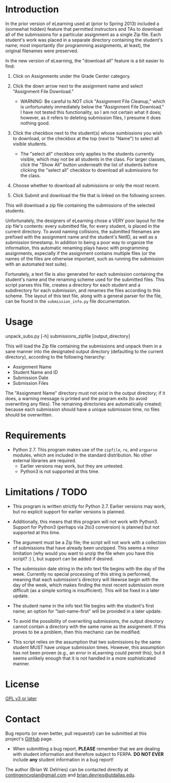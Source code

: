Introduction
============

In the prior version of eLearning used at (prior to Spring 2013) included a
(somewhat hidden) feature that permitted instructors and TAs to download all
of the submissions for a particular assignment as a single Zip file. Each
student's work was placed in a separate directory containing the student's
name; most importantly (for programming assignments, at least), the original
filenames were preserved.

In the new version of eLearning, the "download all" feature is a bit easier
to find:
 1.  Click on Assignments under the Grade Center category.

 2.  Click the down arrow next to the assignment name and select "Assignment
     File Download."
      *  WARNING: Be careful to NOT click "Assignment File Cleanup," which
         is unfortunately immediately below the "Assignment File Download."
         I have not tested this functionality, so I am not certain what it
         does; however, as it refers to deleting submission files, I presume
         it does nothing good.

 3.  Click the checkbox next to the student(s) whose sumbissions you wish to
     download, or the checkbox at the top (next to "Name") to select all
     visible students.
      *  The "select all" checkbox only applies to the students currently
         visible, which may not be all students in the class. For larger
         classes, click the "Show All" button underneath the list of
         students before clicking the "select all" checkbox to download all
         submissions for the class.

 4.  Choose whether to download all submissions or only the most recent.

 5.  Click Submit and download the file that is linked on the following
     screen.


This will download a zip file containing the submissions of the selected
students. 

Unfortunately, the designers of eLearning chose a VERY poor layout for the zip
file's contents: every submitted file, for every student, is placed in the
current directory. To avoid naming collisions, the submitted filenames are
prefixed with the assignment name and the student's NetID, as well as a
submission timestamp. In addition to being a poor way to organize the
information, this automatic renaming plays havoc with programming assignments,
especially if the assignment contains multiple files (or the names of the
files are otherwise important, such as running the submission with an
automated test suite). 

Fortunately, a text file is also generated for each submission containing
the student's name and the renaming scheme used for the submitted files.
This script parses this file, creates a directory for each student and a
subdirectory for each submission, and renames the files according to this
scheme. The layout of this text file, along with a general parser for the
file, can be found in the `submission_info.py` file documentation.


Usage
=====

unpack_subs.py [-h] submissions_zipfile [output_directory]

This will load the Zip file containing the submissions and unpack them in a
sane manner into the designated output directory (defaulting to the current
directory), according to the following hierarchy:
 *  Assignment Name
 *  Student Name and ID
 *  Submission Date
 *  Submission Files

The "Assignment Name" directory must not exist in the output directory; if it
does, a warning message is printed and the program exits (to avoid overwriting
any files). The remaining directories are automatically created; because each
submission should have a unique submission time, no files should be
overwritten.


Requirements
============

 *  Python 2.7. This program makes use of the `zipfile`, `re`, and `argparse`
    modules, which are included in the standard distribution. No other
    external libraries are required.
     *  Earlier versions may work, but they are untested. 
     *  Python3 is not supported at this time.



Limitations / TODO
==================

 *  This program is written strictly for Python 2.7. Earlier versions may
    work, but no explicit support for earlier versions is planned.
 
 *  Additionally, this means that this program will not work with Python3.
    Support for Python3 (perhaps via 2to3 conversion) is planned but not
    supported at this time.

 *  The argument must be a Zip file; the script will not work with a
    collection of submissions that have already been unzipped. This seems a
    minor limitation (why would you want to unzip the file when you have this
    script? :) ), but support can be added if desired.

 *  The submission date string in the info text file begins with the day of the
    week. Currently no special processing of this string is performed, meaning
    that each submission's directory will likewise begin with the day of the
    week, which makes finding the most recent submission more difficult (as a
    simple sorting is insufficient). This will be fixed in a later update.

 *  The student name in the info text file begins with the student's first
    name; an option for "last-name-first" will be provided in a later update.

 *  To avoid the possibility of overwriting submissions, the output directory
    cannot contain a directory with the same name as the assignment. If this
    proves to be a problem, then this mechanic can be modified.

 *  This script relies on the assumption that two submissions by the same
    student MUST have unique submission times. However, this assumption has
    not been proven (e.g., an error in eLearning could permit this), but it
    seems unlikely enough that it is not handled in a more sophisticated
    manner.


License
=======

[GPL v3 or later](http://www.gnu.org/licenses/gpl.html)


Contact
=======

Bug reports (or even better, pull requests!) can be submitted at this
project's [GitHub](https://github.com/contingencyplan/grading_utilities) page.
 *  When submitting a bug report, **PLEASE** remember that we are dealing with
    student information and therefore subject to FERPA. **DO NOT EVER**
    include **any** student information in a bug report! 

The author (Brian W. DeVries) can be contacted directly at
<contingencyplan@gmail.com> and <brian.devries@utdallas.edu>.
